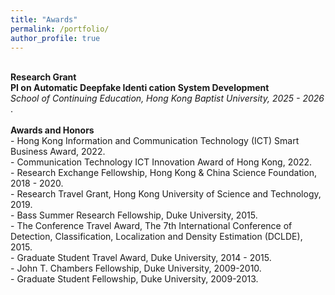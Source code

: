 ```yaml
---
title: "Awards"
permalink: /portfolio/
author_profile: true
---
```


<br>
<b> Research Grant </b> <br>
<b>  PI on Automatic Deepfake Identi cation System Development</b>  <br> 
<i>  School of Continuing Education, Hong Kong Baptist University, 2025 - 2026 </i>. <br>

<br>
<b> Awards and Honors </b> <br> 
 - Hong Kong Information and Communication Technology (ICT) Smart Business Award, 2022. <br> 
 - Communication Technology ICT Innovation Award of Hong Kong, 2022. <br> 
 - Research Exchange Fellowship, Hong Kong & China Science Foundation, 2018 - 2020. <br> 
 - Research Travel Grant, Hong Kong University of Science and Technology, 2019. <br> 
 - Bass Summer Research Fellowship, Duke University, 2015. <br> 
 - The Conference Travel Award, The 7th International Conference of Detection, Classification, Localization and Density Estimation (DCLDE), 2015. <br> 
 - Graduate Student Travel Award, Duke University, 2014 - 2015. <br> 
 - John T. Chambers Fellowship, Duke University, 2009-2010. <br> 
 - Graduate Student Fellowship, Duke University, 2009-2013. <br> 



